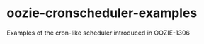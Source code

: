 oozie-cronscheduler-examples
============================

Examples of the cron-like scheduler introduced in OOZIE-1306
